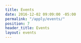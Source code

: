 ```yaml
---
title: Events
date: 2016-12-02 09:09:00 -05:00
permalink: "/apply/events/"
position: 7
header_title: Events
layout: events
---
```


